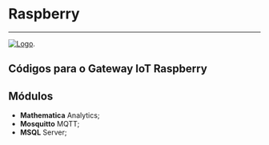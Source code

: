 
# Raspberry
-------------

[![Logo](https://raw.githubusercontent.com/edgarreis/senseiot/master/sense2.0/Raspberry/images.png)](https://github.com/Garagem-Hacker/senseiot/).


Códigos para o Gateway IoT Raspberry
-----------------------------------
Módulos
-------
* **Mathematica** Analytics;
* **Mosquitto** MQTT;
* **MSQL** Server;
